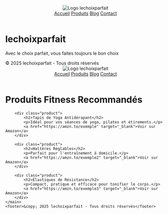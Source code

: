 <!DOCTYPE html>
<html lang="fr">
<head>
    <meta charset="UTF-8" />
    <meta name="viewport" content="width=device-width, initial-scale=1.0"/>
    <title>lechoixparfait</title>
    <link rel="stylesheet" href="style.css"/>
</head>
<body>
    <header>
        <img src="logo.png" alt="Logo lechoixparfait" class="logo"/>
        <nav>
            <a href="index.html">Accueil</a>
            <a href="produits.html">Produits</a>
            <a href="blog.html">Blog</a>
            <a href="contact.html">Contact</a>
        </nav>
    </header>
    <main>
        <h1>lechoixparfait</h1>
        <p>Avec le choix parfait, vous faites toujours le bon choix</p>
    </main>
    <footer>&copy; 2025 lechoixparfait - Tous droits réservés</footer>
</body>
</html>
<!DOCTYPE html>
<html lang="fr">
<head>
    <meta charset="UTF-8" />
    <meta name="viewport" content="width=device-width, initial-scale=1.0"/>
    <title>Nos Produits – lechoixparfait</title>
    <link rel="stylesheet" href="style.css"/>
</head>
<body>
    <header>
        <img src="logo.png" alt="Logo lechoixparfait" class="logo"/>
        <nav>
            <a href="index.html">Accueil</a>
            <a href="produits.html" class="active">Produits</a>
            <a href="blog.html">Blog</a>
            <a href="contact.html">Contact</a>
        </nav>
    </header>
    <main>
        <h1>Produits Fitness Recommandés</h1>

        <div class="product">
            <h2>Tapis de Yoga Antidérapant</h2>
            <p>Idéal pour vos séances de yoga, pilates et étirements.</p>
            <a href="https://amzn.to/exemple" target="_blank">Voir sur Amazon</a>
        </div>

        <div class="product">
            <h2>Haltères Réglables</h2>
            <p>Parfait pour l'entraînement à domicile.</p>
            <a href="https://amzn.to/exemple2" target="_blank">Voir sur Amazon</a>
        </div>

        <div class="product">
            <h2>Élastiques de Résistance</h2>
            <p>Compact, pratique et efficace pour tonifier le corps.</p>
            <a href="https://amzn.to/exemple3" target="_blank">Voir sur Amazon</a>
        </div>
    </main>
    <footer>&copy; 2025 lechoixparfait - Tous droits réservés</footer>
</body>
</html>
